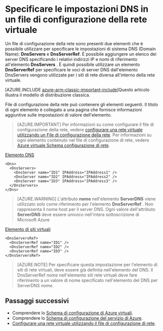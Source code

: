 <properties 
   pageTitle="Specificare le impostazioni DNS in un file di configurazione della rete virtuale | Microsoft Azure"
   description="Come modificare le impostazioni del server DNS in una rete virtuale tramite un file di configurazione della rete virtuale nel modello di distribuzione classica"
   services="virtual-network"
   documentationCenter="na"
   authors="jimdial"
   manager="carmonm"
   editor="tysonn" 
   tags="azure-service-management" />
<tags 
   ms.service="virtual-network"
   ms.devlang="na"
   ms.topic="article"
   ms.tgt_pltfrm="na"
   ms.workload="infrastructure-services"
   ms.date="02/23/2016"
   ms.author="jdial" /> 


# <a name="specifying-dns-settings-in-a-virtual-network-configuration-file"></a>Specificare le impostazioni DNS in un file di configurazione della rete virtuale

Un file di configurazione della rete sono presenti due elementi che è possibile utilizzare per specificare le impostazioni di sistema DNS (Domain Name): **DnsServers** e **DnsServerRef**. È possibile aggiungere un elenco dei server DNS specificando i relativi indirizzi IP e nomi di riferimento all'elemento **DnsServers** . È quindi possibile utilizzare un elemento **DnsServerRef** per specificare le voci di server DNS dall'elemento DnsServers vengono utilizzate per i siti di rete diversa all'interno della rete virtuale.

[AZURE.INCLUDE [azure-arm-classic-important-include](../../includes/azure-arm-classic-important-include.md)]Questo articolo illustra il modello di distribuzione classica.

File di configurazione della rete può contenere gli elementi seguenti. Il titolo di ogni elemento è collegato a una pagina che fornisce informazioni aggiuntive sulle impostazioni di valore dell'elemento.

>[AZURE.IMPORTANT] Per informazioni su come configurare il file di configurazione della rete, vedere [configurare una rete virtuale utilizzando un File di configurazione della rete](virtual-networks-using-network-configuration-file.md). Per informazioni su ogni elemento contenuto nel file di configurazione di rete, vedere [Azure virtuale Schema configurazione di rete](https://msdn.microsoft.com/library/azure/jj157100.aspx).

[Elemento DNS](http://go.microsoft.com/fwlink/?LinkId=248093)

    <Dns>
      <DnsServers>
        <DnsServer name="ID1" IPAddress="IPAddress1" />
        <DnsServer name="ID2" IPAddress="IPAddress2" />
        <DnsServer name="ID3" IPAddress="IPAddress3" />
      </DnsServers>
    </Dns>

>[AZURE.WARNING] L'attributo **nome** nell'elemento **ServerDNS** viene utilizzato solo come riferimento per l'elemento **DnsServerRef** . Non rappresenta il nome host per il server DNS. Ogni valore dell'attributo **ServerDNS** deve essere univoco nell'intera sottoscrizione di Microsoft Azure

[Elemento di siti virtuali](http://go.microsoft.com/fwlink/?LinkId=248093)

    <DnsServersRef>
      <DnsServerRef name="ID1" />
      <DnsServerRef name="ID2" />
      <DnsServerRef name="ID3" />
    </DnsServersRef>

>[AZURE.NOTE] Per specificare questa impostazione per l'elemento di siti di rete virtuali, deve essere già definita nell'elemento del DNS. Il DnsServerRef *nome* nell'elemento siti rete virtuali deve fare riferimento a un valore di nome specificato nell'elemento del DNS per ServerDNS *nome*.

## <a name="next-steps"></a>Passaggi successivi

- Comprendere lo [Schema di configurazione di Azure virtuali](http://go.microsoft.com/fwlink/?LinkId=248093).
- Comprendere lo [Schema di configurazione del servizio di Azure](https://msdn.microsoft.com/library/windowsazure/ee758710).
- [Configurare una rete virtuale utilizzando il file di configurazione di rete](virtual-networks-using-network-configuration-file.md).
